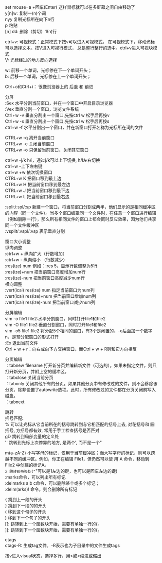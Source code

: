 set mouse=a +回车(Enter) 这样鼠标就可以在多屏幕之间自由移动了<br>
y[n]w: 复制一(n)个词<br>
nyy  复制光标所在向下n行<br>
p  粘贴<br>
[n] dd: 删除（剪切）1(n)行<br>


ctrl+v: 可视模式：正常模式下按v可以进入可视模式， 在可视模式下，移动光标可以选择文本。按V进入可视行模式， 总是整行整行的选中。ctrl+v进入可视块模式<br>
V: 光标经过的地方反向选择<br>

w: 前移一个单词，光标停在下一个单词开头；<br>
b: 后移一个单词，光标停在上一个单词开头；<br>

Ctrl+o和Ctrl+i： 很像浏览器上的 后退 和 前进<br>

分屏<br>
:Sex    水平分割当前窗口，并在一个窗口中开启目录浏览器<br>
:Vex    垂直分割一个窗口，浏览文件系统<br>
Ctrl+w -v 垂直分割出一个窗口,先按ctrl w 松手后再按v<br>
Ctrl+w -s 垂直分割出一个窗口,先按ctrl w 松手后再按s<br>
ctrl+w -f 水平分割出一个窗口，并在新窗口打开名称为光标所在词的文件<br>

CTRL+w -q 离开当前窗口<br>
CTRL+w -c 关闭当前窗口<br>
CTRL+w -o 只保留当前窗口，关闭其它窗口<br>

ctrl+w -j/k h/l，通过j/k可以上下切换, h/l左右切换<br>
ctrl+w -上下左右键<br>
ctrl+w +w 依次切换窗口<br>
CTRL+w K         把窗口移到最上边<br>
CTRL+w H         把当前窗口移到最左边<br>
CTRL+w J         把当前窗口移到最下边<br>
CTRL+w L         把当前窗口移到最右边<br>

:split/:spl/:sp 新建一个窗口，将当前窗口分割成两半，他们显示的是相同缓冲区的内容（同一个文件）。当多个窗口编辑同一个文件时，在任意一个窗口进行编辑（例如删除一行），那么所有相同文件的窗口上都会同时反应效果，因为他们共享同一个文件缓冲区<br>
:vsplit/:vspl/:vsp  表示垂直分割<br>

窗口大小调整<br>
纵向调整<br>
:ctrl+w + 纵向扩大（行数增加）<br>
:ctrl+w - 纵向缩小 （行数减少）<br>
:res(ize) num  例如：:res 5，显示行数调整为5行<br>
:res(ize)+num 把当前窗口高度增加num行<br>
:res(ize)-num 把当前窗口高度减少num行<br>
横向调整<br>
:vert(ical) res(ize) num 指定当前窗口为num列<br>
:vert(ical) res(ize)+num 把当前窗口增加num列<br>
:vert(ical) res(ize)-num 把当前窗口减少num列<br>

分屏编辑<br>
vim -o file1 file2:水平分割窗口，同时打开file1和file2<br>
vim -O file1 file2:垂直分割窗口，同时打开file1和file2<br>
vim  -o5 file1  file2   将分配5个相同的窗口，有3个是闲置的，-o后面加一个数字n，是预分配窗口的形式打开<br>
:Ex 退出当前文件<br>
Ctrl + w + r：向右或向下方交换窗口，而Ctrl + w + R则和它方向相反<br>

分页编辑<br>
：tabnew filename  打开新分页并编辑新文件（可选的）。如果未指定文件，则只打开新分页，并附上空的缓冲区。<br>
：tabclose  关闭当前分页<br>
：tabonly  关闭其他所有的分页。如果其他分页中有修改过的文件，则不会移除该分页，除非设置了autowrite选项。此时，所有修改过的文件都在分页关闭前写入磁盘。<br>
：tabnext <br>

跳转<br>
括号匹配:<br>
% 可以让光标从它当前所在的括号跳转到与它相匹配的括号上去, 对花括号和
圆括号, 方括号都有效, 常用于手工检查括号是否匹对<br>
gD 跳转到局部变量的定义处<br>
'' 跳转到光标上次停靠的地方, 是两个', 而不是一个"<br>

m(a-zA-Z)  小写字母的标记，仅用于当前缓冲区；而大写字母的标记，则可以跨越不同的缓冲区。例如，你正在编辑 File1，但仍然可以使 用'A 命令，移动到 File2 中创建的标记A。<br>
`x 跳转到书签处("`"可以是1左边的键，也可以是回车左边的键) <br>
:marks命令，可以列出所有标记<br>
:delmarks a b c命令，可以删除某个或多个标记；<br>
:delm(arks)!  命令，则会删除所有标记 <br>

{ 跳到上一段的开头<br>
} 跳到下一段的的开头<br>
( 移到这个句子的开头<br>
) 移到下一个句子的开头<br>
[[: 跳转到上一个函数块开始，需要有单独一行的{。<br>
]]: 跳转到下一个函数块开始，需要有单独一行的{。<br>

ctags<br>
ctags-R: 生成tag文件，-R表示也为子目录中的文件生成tags<br>

按v进入visual状态，选择多行，用>或<缩进或缩出

